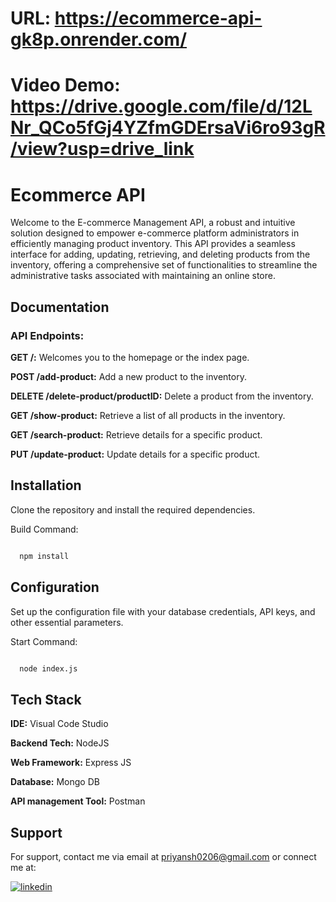 # **URL:** https://ecommerce-api-gk8p.onrender.com/

# **Video Demo:** https://drive.google.com/file/d/12LNr_QCo5fGj4YZfmGDErsaVi6ro93gR/view?usp=drive_link

# Ecommerce API

Welcome to the E-commerce Management API, a robust and intuitive solution designed to empower e-commerce platform administrators in efficiently managing product inventory. This API provides a seamless interface for adding, updating, retrieving, and deleting products from the inventory, offering a comprehensive set of functionalities to streamline the administrative tasks associated with maintaining an online store.


## Documentation

### **API Endpoints:**

**GET /:** Welcomes you to the homepage or the index page.

**POST /add-product:** Add a new product to the inventory.

**DELETE /delete-product/productID:** Delete a product from the inventory.

**GET /show-product:** Retrieve a list of all products in the inventory.

**GET /search-product:** Retrieve details for a specific product.

**PUT /update-product:** Update details for a specific product.

## Installation

Clone the repository and install the required dependencies.

Build Command:
```bash

  npm install

```
## Configuration

Set up the configuration file with your database credentials, API keys, and other essential parameters.

Start Command:
```bash

  node index.js

```
    
## Tech Stack

**IDE:** Visual Code Studio

**Backend Tech:** NodeJS

**Web Framework:** Express JS

**Database:** Mongo DB

**API management Tool:** Postman

## Support

For support, contact me via email at priyansh0206@gmail.com or connect me at:



[![linkedin](https://img.shields.io/badge/linkedin-0A66C2?style=for-the-badge&logo=linkedin&logoColor=white)](https://www.linkedin.com/in/priyansh0206/)
